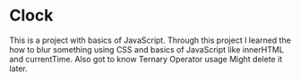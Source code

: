 # Clock
This is a project with basics of JavaScript.
Through this project I learned the how to blur something using CSS and basics of JavaScript like innerHTML and currentTime.
Also got to know Ternary Operator usage
Might delete it later.
